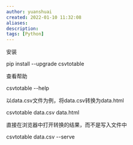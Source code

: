 ```yaml
---
author: yuanshuai
created: 2022-01-10 11:32:08
aliases: 
description:
tags: [Python]
---
```



安装

pip install --upgrade csvtotable

查看帮助

csvtotable --help

以data.csv文件为例，将data.csv转换为data.html

csvtotable data.csv data.html

直接在浏览器中打开转换的结果，而不是写入文件中

csvtotable data.csv --serve